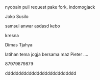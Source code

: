 nyobain pull request pake fork, indomogjack

Joko Susilo

samsul anwar asdasd kebo

kresna


Dimas Tjahya 

latihan tema jogja bersama maz Pieter ....


87979879879

ddddddddddddddddddddddddddd